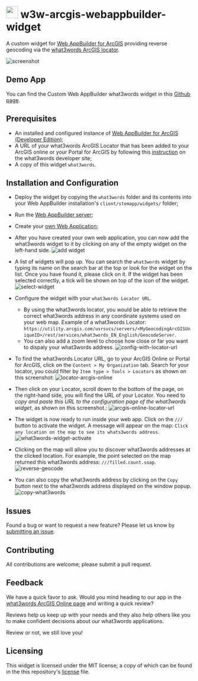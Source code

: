 # <image src="https://what3words.com/assets/images/w3w_square_red.png" width="32" height="32">&nbsp;w3w-arcgis-webappbuilder-widget

A custom widget for [Web AppBuilder for ArcGIS](https://developers.arcgis.com/web-appbuilder/) providing reverse geocoding via the [what3words ArcGIS locator](https://developer.what3words.com/tools/gis-extensions/arcgis).

![screenshot](./what3words/docs/ScreenShot-05-reverse-geocode.png)

## Demo App
You can find the Custom Web AppBuilder what3words widget in this [Github page](https://what3words.github.io/w3w-arcgis-webappbuilder-widget/WebApp-what3words).

## Prerequisites

- An installed and configured instance of [Web AppBuilder for ArcGIS (Developer Edition)](https://developers.arcgis.com/web-appbuilder/guide/getstarted.htm);
- A URL of your what3words ArcGIS Locator that has been added to your ArcGIS online or your Portal for ArcGIS by following this [instruction](https://developer.what3words.com/tools/gis-extensions/arcgis) on the what3words developer site;
- A copy of this widget `what3words`.

## Installation and Configuration

- Deploy the widget by copying the `what3words` folder and its contents into your Web AppBuilder installation's `client/stemapp/widgets/` folder;

- Run the [Web AppBuilder server](https://developers.arcgis.com/web-appbuilder/guide/getstarted.htm);

- Create your [own Web Application](https://developers.arcgis.com/web-appbuilder/guide/build-your-first-app.htm);


- After you have created your own web application, you can now add the what3words widget to it by clicking on any of the empty widget on the left-hand side.
![add widget](./what3words/docs/ScreenShot-01-add-what3words-widget.png)

- A list of widgets will pop up. You can search the `what3words` widget by typing its name on the search bar at the top or look for the widget on the list. Once you have found it, please click on it. If the widget has been selected correctly, a tick will be shown on top of the icon of the widget.
![select-widget](./what3words/docs/ScreenShot-02-select-widget.png)

- Configure the widget with your `what3words Locator URL`. 
    * By using the what3words locator, you would be able to retrieve the correct what3words address in any coordinate systems used on your web map. Example of a what3words Locator: `https://utility.arcgis.com/usrsvcs/servers/<MyGeocodingArcGISUniqueID>/rest/services/what3words_EN_English/GeocodeServer`.
    * You can also add a zoom level to choose how close or far you want to dispaly your what3words address.
    ![config-with-locator-url](./what3words/docs/ScreenShot-03-config-with-w3w-locator-url.png)

- To find the what3words Locator URL, go to your ArcGIS Online or Portal for ArcGIS, click on the `Content > My Organization` tab. Search for your locator, you could filter by `Item type > Tools > Locators` as shown on this screenshot:
![locator-arcgis-online](./what3words/docs/ScreenShot-06-locator-arcgis-online.png)

- Then click on your Locator, scroll down to the bottom of the page, on the right-hand side, you will find the URL of your Locator. You need to *copy and paste this URL to the configuration page of the what3words widget*, as shown on this screenshot.:
![arcgis-online-locator-url](./what3words/docs/ScreenShot-07-arcgis-online-locator-url.png)

- The widget is now ready to run inside your web app. Click on the `///` button to activate the widget. A message will appear on the map: `Click any location on the map to see its whats3words address`.
![what3words-widget-activate](./what3words/docs/ScreenShot-04-what3words-widget-activate.png)

- Clicking on the map will allow you to discover what3words addresses at the clicked location. For example, the point selected on the map returned this what3words address: `///filled.count.soap`.
![reverse-geocode](./what3words/docs/ScreenShot-05-reverse-geocode.png)

- You can also copy the what3words address by clicking on the `Copy` button next to the what3words address displayed on the window popup.
![copy-what3words](./what3words/docs/ScreenShot-08-copy-what3words.png)

## Issues

Found a bug or want to request a new feature? Please let us know by [submitting an issue](https://github.com/what3words/w3w-arcgis-webappbuilder-widget/issues).


## Contributing

All contributions are welcome; please submit a pull request.

## Feedback

We have a quick favor to ask. Would you mind heading to our app in the [what3words ArcGIS Online page](https://w3w.maps.arcgis.com/home/item.html?id=6b85f1de9d594711bec833f297ef8e17) and writing a quick review?

Reviews help us keep up with your needs and they also help others like you to make confident decisions about our what3words applications.

Review or not, we still love you!

## Licensing

This widget is licensed under the MIT license; a copy of which can be found in the this repository's [license](LICENSE) file.
